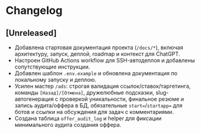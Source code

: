 # Changelog

## [Unreleased]
- Добавлена стартовая документация проекта (`/docs/*`), включая архитектуру, запуск, деплой, roadmap и контекст для ChatGPT.
- Настроен GitHub Actions workflow для SSH-автодеплоя и добавлены сопутствующие инструкции.
- Добавлен шаблон `.env.example` и обновлена документация по локальному запуску и деплою.
- Усилен мастер `/ads`: строгая валидация ссылок/ставок/таргетинга, команды `[Назад]/[Отмена]`, дружелюбные подсказки, slug-автогенерация с проверкой уникальности, финальное резюме и запись аудита/оффера в БД, обязательные `start=`/`startapp=` для ботов и ссылки на обсуждения для задач с комментариями.
- Создана таблица `offer_audit_log` и helper для фиксации минимального аудита создания оффера.
